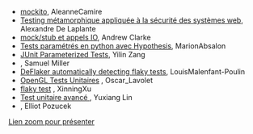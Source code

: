 * [mockito](https://github.com/umontreal-diro/IFT3913/tree/main/presentations/Semaine5/AleanneCamire), AleanneCamire
* [Testing métamorphique appliquée à la sécurité des systèmes web](https://github.com/umontreal-diro/IFT3913/tree/main/presentations/Semaine5/Alexandre%20De%20Laplante), Alexandre De Laplante
* [mock/stub et appels IO](https://github.com/umontreal-diro/IFT3913/tree/main/presentations/Semaine5/AndrewClarke), Andrew Clarke
* [Tests paramétrés en python avec Hypothesis](https://github.com/umontreal-diro/IFT3913/tree/main/presentations/Semaine5/MarionAbsalon), MarionAbsalon
* [JUnit Parameterized Tests](https://github.com/umontreal-diro/IFT3913/tree/main/presentations/Semaine5/Yilin%20Zang), Yilin Zang
*  , Samuel Miller
*  [DeFlaker automatically detecting flaky tests](https://github.com/umontreal-diro/IFT3913/tree/main/presentations/Semaine5/LouisMalenfant-Poulin), LouisMalenfant-Poulin
*  [OpenGL Tests Unitaires](https://github.com/umontreal-diro/IFT3913/tree/main/presentations/Semaine5/Oscar_Lavolet) , Oscar_Lavolet
*  [flaky test](https://github.com/umontreal-diro/IFT3913/tree/main/presentations/Semaine5/XinningXu) , XinningXu
*  [Test unitaire avancé ](https://github.com/umontreal-diro/IFT3913/tree/main/presentations/Semaine5/Yuxiang%20Lin) , Yuxiang Lin
*  , Elliot Pozucek

[Lien zoom pour présenter]() 
